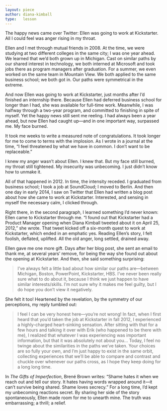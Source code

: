 ```yaml
---
layout: piece
author: diana-kimball
type:   lesson
---
```


The happy news came over Twitter: Ellen was going to work at Kickstarter. All I could feel was anger rising in my throat.

Ellen and I met through mutual friends in 2008. At the time, we were studying at two different colleges in the same city; I was one year ahead. We learned that we’d both grown up in Michigan. Cast on similar paths by our shared interest in technology, we both interned at Microsoft and took jobs there as program managers after graduation. For a summer, we even worked on the same team in Mountain View. We both applied to the same business school; we both got in. Our paths were symmetrical in the extreme.

And now Ellen was going to work at Kickstarter, just months after I’d finished an internship there. Because Ellen had deferred business school for longer than I had, she was available for full-time work. Meanwhile, I was halfway through a two-year program, and committed to finishing in spite of myself. Yet the happy news still sent me reeling. I had always been a year ahead, but now Ellen had caught up—and in one important way, surpassed me. My face burned.

It took me weeks to write a measured note of congratulations. It took longer for me to come to terms with the implosion. As I wrote in a journal at the time, “I feel threatened by what we have in common. I don’t want to be replaceable.”

I knew my anger wasn’t about Ellen. I knew that. But my face still burned, my throat still tightened. My insecurity was unbecoming. I just didn’t know how to unmake it.

All of that happened in 2012. In time, the intensity receded. I graduated from business school; I took a job at SoundCloud; I moved to Berlin. And then one day in early 2014, I saw on Twitter that Ellen had written a blog post about how she came to work at Kickstarter. Interested, and sensing in myself the necessary calm, I clicked through.

Right there, in the second paragraph, I learned something I’d never known: Ellen came to Kickstarter through me. “I found out that Kickstarter had a Product Manager opening when Diana Kimball tweeted about it on April 25, 2012,” she wrote. That tweet kicked off a six-month quest to work at Kickstarter, which ended in an emphatic yes. Reading Ellen’s story, I felt foolish, deflated, uplifted. All the old anger, long settled, drained away.

Ellen gave me one more gift. Days after her blog post, she sent an email to thank me, at several years’ remove, for being the way she found out about the opening at Kickstarter. And then, she said something surprising:

> I’ve always felt a little bad about how similar our paths are—between Michigan, Boston, PowerPoint, Kickstarter, HBS. I’ve never been really sure what to do about it, because I think we just happen to have similar interests/skills. I’m not sure why it makes me feel guilty, but I do hope you don’t view it negatively.

She felt it too! Heartened by the revelation, by the symmetry of our perceptions, my reply tumbled out:

> I feel I can be very honest here—you’re not wrong! In fact, when I first heard that you’d taken the job at Kickstarter in fall 2012, I experienced a highly-charged heart-sinking sensation. After sitting with that for a few hours and talking it over with Erik (who happened to be there with me), I realized that whatever I was experiencing was important information, but that it was absolutely not about you… Today, I feel no twinge about the similarities in the paths we’ve taken. Your choices are so fully your own, and I’m just happy to exist in the same orbit, collecting experiences that we’ll be able to compare and contrast and chuckle over whenever our paths cross, as I hope they keep doing for a long long time.

In *The Gifts of Imperfection*, Brené Brown writes: “Shame hates it when we reach out and tell our story. It hates having words wrapped around it—it can’t survive being shared. Shame loves secrecy.” For a long time, I’d kept my unbecoming reactions secret. By sharing her side of the story spontaneously, Ellen made room for me to unearth mine. The truth was embarrassing; a thrill; a relief.